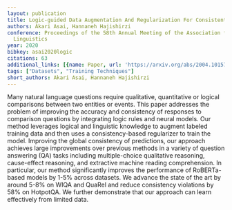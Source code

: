 ```yaml
---
layout: publication
title: Logic-guided Data Augmentation And Regularization For Consistent Question Answering
authors: Akari Asai, Hannaneh Hajishirzi
conference: Proceedings of the 58th Annual Meeting of the Association for Computational
  Linguistics
year: 2020
bibkey: asai2020logic
citations: 63
additional_links: [{name: Paper, url: 'https://arxiv.org/abs/2004.10157'}]
tags: ["Datasets", "Training Techniques"]
short_authors: Akari Asai, Hannaneh Hajishirzi
---
```

Many natural language questions require qualitative, quantitative or logical
comparisons between two entities or events. This paper addresses the problem of
improving the accuracy and consistency of responses to comparison questions by
integrating logic rules and neural models. Our method leverages logical and
linguistic knowledge to augment labeled training data and then uses a
consistency-based regularizer to train the model. Improving the global
consistency of predictions, our approach achieves large improvements over
previous methods in a variety of question answering (QA) tasks including
multiple-choice qualitative reasoning, cause-effect reasoning, and extractive
machine reading comprehension. In particular, our method significantly improves
the performance of RoBERTa-based models by 1-5% across datasets. We advance the
state of the art by around 5-8% on WIQA and QuaRel and reduce consistency
violations by 58% on HotpotQA. We further demonstrate that our approach can
learn effectively from limited data.